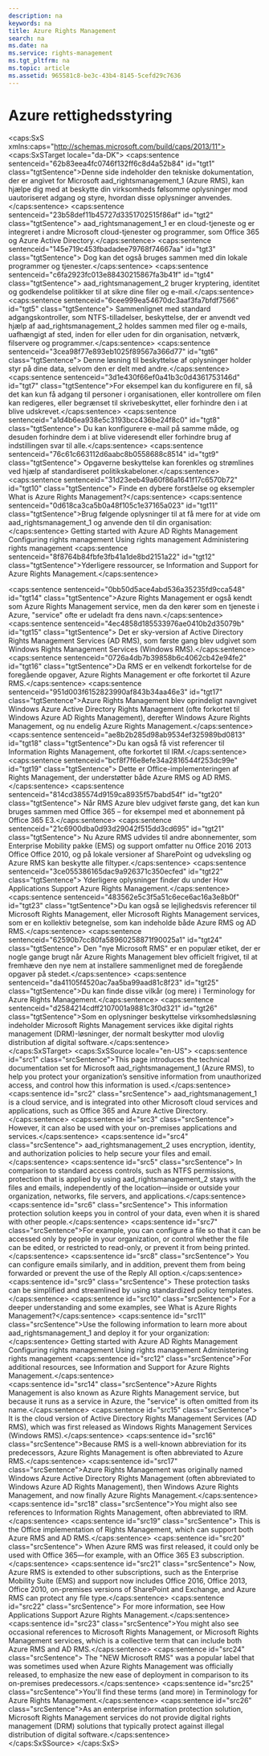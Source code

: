 ```yaml
---
description: na
keywords: na
title: Azure Rights Management
search: na
ms.date: na
ms.service: rights-management
ms.tgt_pltfrm: na
ms.topic: article
ms.assetid: 965581c8-be3c-43b4-8145-5cefd29c7636
---
```

# Azure rettighedsstyring
<?xml version="1.0" encoding="utf-8"?>
<caps:SxS xmlns:caps="http://schemas.microsoft.com/build/caps/2013/11">
  <caps:SxSTarget locale="da-DK">
    <developerConceptualDocument xsi:schemaLocation="http://ddue.schemas.microsoft.com/authoring/2003/5 http://dduestorage.blob.core.windows.net/ddueschema/developer.xsd" xmlns="http://ddue.schemas.microsoft.com/authoring/2003/5" xmlns:xlink="http://www.w3.org/1999/xlink" xmlns:xsi="http://www.w3.org/2001/XMLSchema-instance">
      <introduction>
        <para>
          <caps:sentence sentenceid="62b83eea4fc0746f132ff6c8d4a52b84" id="tgt1" class="tgtSentence">Denne side indeholder den tekniske dokumentation, der er angivet for Microsoft <token>aad_rightsmanagement_1</token> (Azure RMS), kan hjælpe dig med at beskytte din virksomheds følsomme oplysninger mod uautoriseret adgang og styre, hvordan disse oplysninger anvendes.</caps:sentence>
          <caps:sentence sentenceid="23b58def11b45727d3351702515f86af" id="tgt2" class="tgtSentence">
            <token>aad_rightsmanagement_1</token> er en cloud-tjeneste og er integreret i andre Microsoft cloud-tjenester og programmer, som Office 365 og Azure Active Directory.</caps:sentence>
          <caps:sentence sentenceid="145e719c453fbadadee79768f74667aa" id="tgt3" class="tgtSentence"> Dog kan det også bruges sammen med din lokale programmer og tjenester.</caps:sentence>
        </para>
        <para>
          <caps:sentence sentenceid="c6fa2923fc013e88430215867fa3b41f" id="tgt4" class="tgtSentence">
            <token>aad_rightsmanagement_2</token> bruger kryptering, identitet og godkendelse politikker til at sikre dine filer og e-mail.</caps:sentence>
          <caps:sentence sentenceid="6cee999ea54670dc3aaf3fa7bfdf7566" id="tgt5" class="tgtSentence"> Sammenlignet med standard adgangskontroller, som NTFS-tilladelser, beskyttelse, der er anvendt ved hjælp af <token>aad_rightsmanagement_2</token> holdes sammen med filer og e-mails, uafhængigt af sted, inden for eller uden for din organisation, netværk, filservere og programmer.</caps:sentence>
          <caps:sentence sentenceid="3cea98f77e893eb1025f89567a366d77" id="tgt6" class="tgtSentence"> Denne løsning til beskyttelse af oplysninger holder styr på dine data, selvom den er delt med andre.</caps:sentence>
        </para>
        <para>
          <caps:sentence sentenceid="3d1e430f66ef0a41b3c0d4361753146d" id="tgt7" class="tgtSentence">For eksempel kan du konfigurere en fil, så det kan kun få adgang til personer i organisationen, eller kontrollere om filen kan redigeres, eller begrænset til skrivebeskyttet, eller forhindre den i at blive udskrevet.</caps:sentence>
          <caps:sentence sentenceid="a1d4b6ea938e5c3193bcc436be24f8c0" id="tgt8" class="tgtSentence"> Du kan konfigurere e-mail på samme måde, og desuden forhindre dem i at blive videresendt eller forhindre brug af indstillingen svar til alle.</caps:sentence>
          <caps:sentence sentenceid="76c61c663112d6aabc8b0558688c8514" id="tgt9" class="tgtSentence"> Opgaverne beskyttelse kan forenkles og strømlines ved hjælp af standardiseret politikskabeloner.</caps:sentence>
        </para>
        <para>
          <caps:sentence sentenceid="31d23eeb49a60f86a1641f17c6570b72" id="tgt10" class="tgtSentence">
      Finde en dybere forståelse og eksempler <link xlink:href="aeeebcd7-6646-4405-addf-ee1cc74df5df">What is Azure Rights Management?</link></caps:sentence>
        </para>
        <para>
          <caps:sentence sentenceid="0d618ca3ca5b0a48f105c1e37165a023" id="tgt11" class="tgtSentence">Brug følgende oplysninger til at få mere for at vide om <token>aad_rightsmanagement_1</token> og anvende den til din organisation:</caps:sentence>
        </para>
        <list class="bullet">
          <listItem>
            <para>
              <link xlink:href="5214667c-ec69-42ca-8bbf-8cb22da8c62e">Getting started with Azure AD Rights Management</link>
            </para>
          </listItem>
          <listItem>
            <para>
              <link xlink:href="206a0bfe-0912-4e0e-aa15-484b000b264c">Configuring rights management</link>
            </para>
          </listItem>
          <listItem>
            <para>
              <link xlink:href="18564e4a-9364-4ed2-8f17-89d24fc0d878">Using rights management</link>
            </para>
          </listItem>
          <listItem>
            <para>
              <link xlink:href="a890e04a-4b70-41b5-8d5f-3c210a669faa">Administering rights management</link>
            </para>
          </listItem>
        </list>
        <para>
          <caps:sentence sentenceid="8f8764b84fbfe3fb41a1de8bd2151a22" id="tgt12" class="tgtSentence">Yderligere ressourcer, se <link xlink:href="7cc73d92-27d6-49ff-a8ab-2fae73519b4b">Information and Support for Azure Rights Management</link>.</caps:sentence>
        </para>
      </introduction>
      <section>
        <title>
          <caps:sentence sentenceid="b75b1651ff8c1f6e857670d70de57727" id="tgt13" class="tgtSentence">Også kendt som...</caps:sentence>
        </title>
        <content>
          <para>
            <caps:sentence sentenceid="0bb50d5ace4abd536a35235fd9cca548" id="tgt14" class="tgtSentence">Azure Rights Management er også kendt som <legacyItalic>Azure Rights Management service</legacyItalic>, men da den kører som en tjeneste i Azure, "service" ofte er udeladt fra dens navn.</caps:sentence>
            <caps:sentence sentenceid="4ec4858d185533976ae0410b2d35079b" id="tgt15" class="tgtSentence"> Det er sky-version af <legacyItalic>Active Directory Rights Management Services</legacyItalic> (AD RMS), som første gang blev udgivet som <legacyItalic>Windows Rights Management Services</legacyItalic> (Windows RMS).</caps:sentence>
          </para>
          <para>
            <caps:sentence sentenceid="0726a4db7b39858b6c4062cb42e94fe2" id="tgt16" class="tgtSentence">Da RMS er en velkendt forkortelse for de foregående opgaver, Azure Rights Management er ofte forkortet til <legacyItalic>Azure RMS</legacyItalic>.</caps:sentence>
          </para>
          <para>
            <caps:sentence sentenceid="951d003f6152823990af843b34aa46e3" id="tgt17" class="tgtSentence">Azure Rights Management blev oprindeligt navngivet <legacyItalic>Windows Azure Active Directory Rights Management</legacyItalic> (ofte forkortet til <legacyItalic>Windows Azure AD Rights Management</legacyItalic>), derefter  <legacyItalic>Windows Azure Rights Management</legacyItalic>, og nu endelig <legacyItalic>Azure Rights Management</legacyItalic>.</caps:sentence>
          </para>
          <para>
            <caps:sentence sentenceid="ae8b2b285d98ab9534ef325989bd0813" id="tgt18" class="tgtSentence">Du kan også få vist referencer til <legacyItalic>Information Rights Management,</legacyItalic> ofte forkortet til <legacyItalic>IRM</legacyItalic>.</caps:sentence>
            <caps:sentence sentenceid="bcf8f7f6e8efe34a2816544f253dc99e" id="tgt19" class="tgtSentence"> Dette er Office-implementeringen af Rights Management, der understøtter både Azure RMS og AD RMS.</caps:sentence>
            <caps:sentence sentenceid="814cd385574d9159ca8935f57babd54f" id="tgt20" class="tgtSentence">  Når RMS Azure blev udgivet første gang, det kan kun bruges sammen med Office 365 – for eksempel med et abonnement på Office 365 E3.</caps:sentence>
            <caps:sentence sentenceid="21c6900dba0d93d29042f515dd3cd695" id="tgt21" class="tgtSentence"> Nu Azure RMS udvides til andre abonnementer, som Enterprise Mobility pakke (EMS) og support omfatter nu Office 2016 2013 Office Office 2010, og på lokale versioner af SharePoint og udveksling og Azure RMS kan beskytte alle filtyper.</caps:sentence>
            <caps:sentence sentenceid="3ce055386165dac9a926371c350ecfed" id="tgt22" class="tgtSentence"> Yderligere oplysninger finder du under  <link xlink:href="2cdc7bde-4044-4021-b887-11476f99afd9">How Applications Support Azure Rights Management</link>.</caps:sentence>
          </para>
          <para>
            <caps:sentence sentenceid="483562e5c3f5a51c6ece6ac16a3e8b0f" id="tgt23" class="tgtSentence">Du kan også se lejlighedsvis referencer til <legacyItalic>Microsoft Rights Management</legacyItalic>, eller <legacyItalic>Microsoft Rights Management services</legacyItalic>, som er en kollektiv betegnelse, som kan indeholde både Azure RMS og AD RMS.</caps:sentence>
            <caps:sentence sentenceid="62590b7cc80fa58960258871f90025a1" id="tgt24" class="tgtSentence">  Den "<legacyItalic>nye Microsoft RMS</legacyItalic>" er en populær etiket, der er nogle gange brugt når Azure Rights Management blev officielt frigivet, til at fremhæve den nye nem at installere sammenlignet med de foregående opgaver på stedet.</caps:sentence>
          </para>
          <alert class="tip">
            <para>
              <caps:sentence sentenceid="da41105f4520ac7aa5ba99aad81c8f23" id="tgt25" class="tgtSentence">Du kan finde disse vilkår (og mere) i <link xlink:href="742877bf-26f5-40e3-b1f7-8475e7c3ce11">Terminology for Azure Rights Management</link>.</caps:sentence>
            </para>
          </alert>
          <para>
            <caps:sentence sentenceid="d2584214cdff2107001a9881c3f0d321" id="tgt26" class="tgtSentence">Som en oplysninger beskyttelse virksomhedsløsning indeholder Microsoft Rights Management services ikke digital rights management (DRM)-løsninger, der normalt beskytter mod ulovlig distribution af digital software.</caps:sentence>
          </para>
        </content>
      </section>
      <relatedTopics></relatedTopics>
    </developerConceptualDocument>
  </caps:SxSTarget>
  <caps:SxSSource locale="en-US">
    <developerConceptualDocument xsi:schemaLocation="http://ddue.schemas.microsoft.com/authoring/2003/5 http://dduestorage.blob.core.windows.net/ddueschema/developer.xsd" xmlns="http://ddue.schemas.microsoft.com/authoring/2003/5" xmlns:xlink="http://www.w3.org/1999/xlink" xmlns:xsi="http://www.w3.org/2001/XMLSchema-instance">
      <introduction>
        <para>
          <caps:sentence id="src1" class="srcSentence">This page introduces the technical documentation set for Microsoft <token>aad_rightsmanagement_1</token> (Azure RMS), to help you protect your organization’s sensitive information from unauthorized access, and control how this information is used.</caps:sentence>
          <caps:sentence id="src2" class="srcSentence">
            <token>aad_rightsmanagement_1</token> is a cloud service, and is integrated into other Microsoft cloud services and applications, such as Office 365 and Azure Active Directory.</caps:sentence>
          <caps:sentence id="src3" class="srcSentence"> However, it can also be used with your on-premises applications and services.</caps:sentence>
        </para>
        <para>
          <caps:sentence id="src4" class="srcSentence">
            <token>aad_rightsmanagement_2</token> uses encryption, identity, and authorization policies to help secure your files and email.</caps:sentence>
          <caps:sentence id="src5" class="srcSentence"> In comparison to standard access controls, such as NTFS permissions, protection that is applied by using <token>aad_rightsmanagement_2</token> stays with the files and emails, independently of the location—inside or outside your organization, networks, file servers, and applications.</caps:sentence>
          <caps:sentence id="src6" class="srcSentence"> This information protection solution keeps you in control of your data, even when it is shared with other people.</caps:sentence>
        </para>
        <para>
          <caps:sentence id="src7" class="srcSentence">For example, you can configure a file so that it can be accessed only by people in your organization, or control whether the file can be edited, or restricted to read-only, or prevent it from being printed.</caps:sentence>
          <caps:sentence id="src8" class="srcSentence"> You can configure emails similarly, and in addition, prevent them from being forwarded or prevent the use of the Reply All option.</caps:sentence>
          <caps:sentence id="src9" class="srcSentence"> These protection tasks can be simplified and streamlined by using standardized policy templates.</caps:sentence>
        </para>
        <para>
          <caps:sentence id="src10" class="srcSentence">
      For a deeper understanding and some examples, see <link xlink:href="aeeebcd7-6646-4405-addf-ee1cc74df5df">What is Azure Rights Management?</link></caps:sentence>
        </para>
        <para>
          <caps:sentence id="src11" class="srcSentence">Use the following information to learn more about <token>aad_rightsmanagement_1</token> and deploy it for your organization:</caps:sentence>
        </para>
        <list class="bullet">
          <listItem>
            <para>
              <link xlink:href="5214667c-ec69-42ca-8bbf-8cb22da8c62e">Getting started with Azure AD Rights Management</link>
            </para>
          </listItem>
          <listItem>
            <para>
              <link xlink:href="206a0bfe-0912-4e0e-aa15-484b000b264c">Configuring rights management</link>
            </para>
          </listItem>
          <listItem>
            <para>
              <link xlink:href="18564e4a-9364-4ed2-8f17-89d24fc0d878">Using rights management</link>
            </para>
          </listItem>
          <listItem>
            <para>
              <link xlink:href="a890e04a-4b70-41b5-8d5f-3c210a669faa">Administering rights management</link>
            </para>
          </listItem>
        </list>
        <para>
          <caps:sentence id="src12" class="srcSentence">For additional resources, see <link xlink:href="7cc73d92-27d6-49ff-a8ab-2fae73519b4b">Information and Support for Azure Rights Management</link>.</caps:sentence>
        </para>
      </introduction>
      <section>
        <title>
          <caps:sentence id="src13" class="srcSentence">Also known as ...</caps:sentence>
        </title>
        <content>
          <para>
            <caps:sentence id="src14" class="srcSentence">Azure Rights Management is also known as <legacyItalic>Azure Rights Management service</legacyItalic>, but because it runs as a service in Azure, the "service" is often omitted from its name.</caps:sentence>
            <caps:sentence id="src15" class="srcSentence"> It is the cloud version of <legacyItalic>Active Directory Rights Management Services</legacyItalic> (AD RMS), which was first released as <legacyItalic>Windows Rights Management Services</legacyItalic> (Windows RMS).</caps:sentence>
          </para>
          <para>
            <caps:sentence id="src16" class="srcSentence">Because RMS is a well-known abbreviation for its predecessors, Azure Rights Management is often abbreviated to <legacyItalic>Azure RMS</legacyItalic>.</caps:sentence>
          </para>
          <para>
            <caps:sentence id="src17" class="srcSentence">Azure Rights Management was originally named <legacyItalic>Windows Azure Active Directory Rights Management</legacyItalic> (often abbreviated to <legacyItalic>Windows Azure AD Rights Management</legacyItalic>), then  <legacyItalic>Windows Azure Rights Management</legacyItalic>, and now finally <legacyItalic>Azure Rights Management</legacyItalic>.</caps:sentence>
          </para>
          <para>
            <caps:sentence id="src18" class="srcSentence">You might also see references to <legacyItalic>Information Rights Management,</legacyItalic> often abbreviated to <legacyItalic>IRM</legacyItalic>.</caps:sentence>
            <caps:sentence id="src19" class="srcSentence"> This is the Office implementation of Rights Management, which can support both Azure RMS and AD RMS.</caps:sentence>
            <caps:sentence id="src20" class="srcSentence">  When Azure RMS was first released, it could only be used with Office 365—for example, with an Office 365 E3 subscription.</caps:sentence>
            <caps:sentence id="src21" class="srcSentence"> Now, Azure RMS  is extended to other subscriptions, such as the Enterprise Mobility Suite (EMS) and support now includes Office 2016, Office 2013, Office 2010, on-premises versions of SharePoint and Exchange, and Azure RMS can protect any file type.</caps:sentence>
            <caps:sentence id="src22" class="srcSentence"> For more information, see  <link xlink:href="2cdc7bde-4044-4021-b887-11476f99afd9">How Applications Support Azure Rights Management</link>.</caps:sentence>
          </para>
          <para>
            <caps:sentence id="src23" class="srcSentence">You might also see occasional references to <legacyItalic>Microsoft Rights Management</legacyItalic>, or <legacyItalic>Microsoft Rights Management services</legacyItalic>, which is a collective term that can include both Azure RMS and AD RMS.</caps:sentence>
            <caps:sentence id="src24" class="srcSentence">  The "<legacyItalic>NEW Microsoft RMS</legacyItalic>" was a popular label that was sometimes used  when Azure Rights Management was officially released, to emphasize the new ease of deployment in comparison to its on-premises predecessors.</caps:sentence>
          </para>
          <alert class="tip">
            <para>
              <caps:sentence id="src25" class="srcSentence">You'll find these terms (and more) in <link xlink:href="742877bf-26f5-40e3-b1f7-8475e7c3ce11">Terminology for Azure Rights Management</link>.</caps:sentence>
            </para>
          </alert>
          <para>
            <caps:sentence id="src26" class="srcSentence">As an enterprise information protection solution, Microsoft Rights Management services do not provide digital rights management (DRM) solutions that typically protect against illegal distribution of digital software.</caps:sentence>
          </para>
        </content>
      </section>
      <relatedTopics></relatedTopics>
    </developerConceptualDocument>
  </caps:SxSSource>
</caps:SxS>